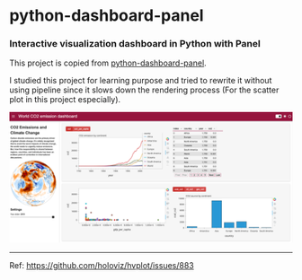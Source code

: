 # python-dashboard-panel
### Interactive visualization dashboard in Python with Panel

This project is copied from [python-dashboard-panel](https://github.com/thu-vu92/python-dashboard-panel).

I studied this project for learning purpose and tried to rewrite it without using pipeline since it slows down the rendering process (For the scatter plot in this project especially).



![dashboard](https://raw.githubusercontent.com/JasonLee925/python-dashboard-panel-main/master/Screen%20Shot%202023-06-11%20at%206.58.02%20PM.png)


---
Ref: https://github.com/holoviz/hvplot/issues/883
